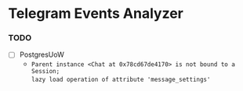 # Telegram Events Analyzer

### TODO
- [ ] PostgresUoW
  - `Parent instance <Chat at 0x78cd67de4170> is not bound to a Session;`<br />
    `lazy load operation of attribute 'message_settings'`